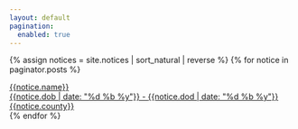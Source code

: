 ```yaml
---
layout: default
pagination:
  enabled: true
---
```


{% assign notices = site.notices | sort_natural | reverse %}
{% for notice in paginator.posts %}
  <article class="flex flex-col items-start justify-between pt-3 break-after-column">
    <a href="{{ notice.url }}">
      <div class="relative w-full">
          <img src="{{notice.pic}}" alt="" class="aspect-[16/9] w-full rounded-2xl bg-gray-100 object-cover sm:aspect-[2/1] lg:aspect-[3/2]">
          <div class="absolute inset-0 rounded-2xl ring-1 ring-inset ring-gray-900/10"></div>
      </div>
      <div class="w-full mt-8 px-4">
        <div class="text-center">{{notice.name}}</div>
        <div class="flex mt-5 items-center gap-x-4 text-s">
          <div class="flex-auto">
            <time datetime="2020-03" class="text-gray-500">{{notice.dob | date: "%d %b %y"}}</time>
            -
            <time datetime="2020-03" class="text-gray-500">{{notice.dod | date: "%d %b %y"}}</time>
          </div>
          <div class="flex items-right">{{notice.county}}</div>
        </div>
        <!-- <div class="group relative">
          <p class="mt-5 line-clamp-3 text-sm leading-6 text-gray-600">
                {{ notice.content }}
          </p>
        </div> -->
      </div>
    </a>
  </article>
{% endfor %}


